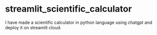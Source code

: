 # streamlit_scientific_calculator
I have made a scientific calculator in python language using chatgpt and deploy it on streamlit cloud.
